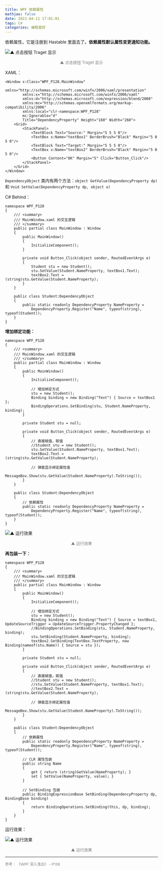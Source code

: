 ```yaml
---
title: WPF 依赖属性
mathjax: false
date: 2021-04-11 17:01:01
tags: C#
categories: 编程爱好
---
```


依赖属性，它是注册到 Hastable 里面去了。**依赖属性默认属性变更通知功能。**

![▲ 点击按钮 Traget 显示](http://image.huvjie.com/210411N03_img01.jpg)

<div style="font-size:13px;color:gray;text-align:center">▲ 点击按钮 Traget 显示</div>

<!--more-->

XAML：

```Csharp
<Window x:Class="WPF_P128.MainWindow"
        xmlns="http://schemas.microsoft.com/winfx/2006/xaml/presentation"
        xmlns:x="http://schemas.microsoft.com/winfx/2006/xaml"
        xmlns:d="http://schemas.microsoft.com/expression/blend/2008"
        xmlns:mc="http://schemas.openxmlformats.org/markup-compatibility/2006"
        xmlns:local="clr-namespace:WPF_P128"
        mc:Ignorable="d"
        Title="DependencyProperty" Height="160" Width="260">
    <Grid>
        <StackPanel>
            <TextBlock Text="Source:" Margin="5 5 5 0"/>
            <TextBox x:Name="textBox1" BorderBrush="Black" Margin="5 0 5 0"/>
            <TextBlock Text="Target:" Margin="5 5 5 0"/>
            <TextBox x:Name="textBox2" BorderBrush="Black" Margin="5 0 5 0"/>
            <Button Content="OK" Margin="5" Click="Button_Click"/>
        </StackPanel>
    </Grid>
</Window>
```

`DependencyObject` 类内有两个方法：`object GetValue(DependencyProperty dp)`
 和 `Void SetValue(DependencyProperty dp, object o)`

C# Behind：

```Csharp
namespace WPF_P128
{
    /// <summary>
    /// MainWindow.xaml 的交互逻辑
    /// </summary>
    public partial class MainWindow : Window
    {
        public MainWindow()
        {
            InitializeComponent();
        }

        private void Button_Click(object sender, RoutedEventArgs e)
        {
            Student stu = new Student();
            stu.SetValue(Student.NameProperty, textBox1.Text);
            textBox2.Text = (string)stu.GetValue(Student.NameProperty);
        }
    }

    public class Student:DependencyObject
    {
        public static readonly DependencyProperty NameProperty =
            DependencyProperty.Register("Name", typeof(string), typeof(Student));
    }
}
```

**增加绑定功能：**

```Csharp
namespace WPF_P128
{
    /// <summary>
    /// MainWindow.xaml 的交互逻辑
    /// </summary>
    public partial class MainWindow : Window
    {
        public MainWindow()
        {
            InitializeComponent();

            // 增加绑定方式
            stu = new Student();
            Binding binding = new Binding("Text") { Source = textBox1 };
            BindingOperations.SetBinding(stu, Student.NameProperty, binding);
        }

        private Student stu = null;

        private void Button_Click(object sender, RoutedEventArgs e)
        {
            // 直接赋值，取值
            //Student stu = new Student();
            stu.SetValue(Student.NameProperty, textBox1.Text);
            textBox2.Text = (string)stu.GetValue(Student.NameProperty);

            // 弹窗显示绑定属性值
            MessageBox.Show(stu.GetValue(Student.NameProperty).ToString());
        }
    }

    public class Student:DependencyObject
    {
        // 依赖属性
        public static readonly DependencyProperty NameProperty =
            DependencyProperty.Register("Name", typeof(string), typeof(Student));
    }    
}
```

![▲ 运行效果](http://image.huvjie.com/210411N03_img02.jpg)
<div style="font-size:13px;color:gray;text-align:center">▲ 运行效果</div>

**再包装一下：**

```Csharp
namespace WPF_P128
{
    /// <summary>
    /// MainWindow.xaml 的交互逻辑
    /// </summary>
    public partial class MainWindow : Window
    {
        public MainWindow()
        {
            InitializeComponent();

            // 增加绑定方式
            stu = new Student();
            Binding binding = new Binding("Text") { Source = textBox1, UpdateSourceTrigger = UpdateSourceTrigger.PropertyChanged };
            //BindingOperations.SetBinding(stu, Student.NameProperty, binding);
            stu.SetBinding(Student.NameProperty, binding);
            textBox2.SetBinding(TextBox.TextProperty, new Binding(nameof(stu.Name)) { Source = stu });
        }

        private Student stu = null;

        private void Button_Click(object sender, RoutedEventArgs e)
        {
            // 直接赋值，取值
            //Student stu = new Student();
            //stu.SetValue(Student.NameProperty, textBox1.Text);
            //textBox2.Text = (string)stu.GetValue(Student.NameProperty);

            // 弹窗显示绑定属性值
            MessageBox.Show(stu.GetValue(Student.NameProperty).ToString());
        }
    }

    public class Student:DependencyObject
    {
        // 依赖属性
        public static readonly DependencyProperty NameProperty =
            DependencyProperty.Register("Name", typeof(string), typeof(Student));

        // CLR 属性包装
        public string Name
        {
            get { return (string)GetValue(NameProperty); }
            set { SetValue(NameProperty, value); }
        }

        // SetBinding 包装
        public BindingExpressionBase SetBinding(DependencyProperty dp, BindingBase binding)
        {
            return BindingOperations.SetBinding(this, dp, binding);
        }
    }    
}
```

运行效果：

![▲ 运行效果](http://image.huvjie.com/210411N03_img03.jpg)

<div style="font-size:13px;color:gray;text-align:center">▲ 运行效果</div>



<hr/>
<span style="color:gray;font-size:12px">
参考： 《WPF 深入浅出》 - P138
</span>
